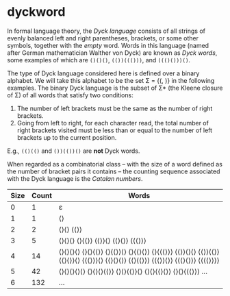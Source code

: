 # dyckword

In formal language theory, the *Dyck language* consists of all strings of evenly balanced left and right parentheses, brackets, or some other symbols, together with the *empty* word. Words in this language (named after German mathematician Walther von Dyck) are known as *Dyck words*, some examples of which are `()()()`, `(())((()))`, and `((()()))()`.

The type of Dyck language considered here is defined over a binary alphabet. We will take this alphabet to be the set Σ = {(, )} in the following examples. The binary Dyck language is the subset of Σ* (the Kleene closure of Σ) of all words that satisfy two conditions:

1. The number of left brackets must be the same as the number of right brackets.
2. Going from left to right, for each character read, the total number of right brackets visited must be less than or equal to the number of left brackets up to the current position.

E.g., `(()(()` and `())(())()` are **not** Dyck words.

When regarded as a combinatorial class &ndash; with the size of a word defined as the number of bracket pairs it contains &ndash; the counting sequence associated with the Dyck language is the *Catalan numbers*.

| Size | Count | Words                                                                                                                                                                                                                                                                                                                                                                                                                                                                                                                                                                                                                                                                                                                                                                                                                                                                                                                                         |
| ---  | ----- | --------------------------------------------------------------------------------------------------------------------------------------------------------------------------------------------------------------------------------------------------------------------------------------------------------------------------------------------------------------------------------------------------------------------------------------------------------------------------------------------------------------------------------------------------------------------------------------------------------------------------------------------------------------------------------------------------------------------------------------------------------------------------------------------------------------------------------------------------------------------------------------------------------------------------------------------- |
| 0    | 1     | &epsilon;                                                                                                                                                                                                                                                                                                                                                                                                                                                                                                                                                                                                                                                                                                                                                                                                                                                                                                                                     |
| 1    | 1     | &#10216;&#10217;                                                                                                                                                                                                                                                                                                                                                                                                                                                                                                                                                                                                                                                                                                                                                                                                                                                                                                                              |
| 2    | 2     | &#10216;&#10217;&#10216;&#10217; &#10216;&#10216;&#10217;&#10217;                                                                                                                                                                                                                                                                                                                                                                                                                                                                                                                                                                                                                                                                                                                                                                                                                                                                             |
| 3    | 5     | &#10216;&#10217;&#10216;&#10217;&#10216;&#10217; &#10216;&#10217;&#10216;&#10216;&#10217;&#10217; &#10216;&#10216;&#10217;&#10217;&#10216;&#10217; &#10216;&#10216;&#10217;&#10216;&#10217;&#10217; &#10216;&#10216;&#10216;&#10217;&#10217;&#10217;                                                                                                                                                                                                                                                                                                                                                                                                                                                                                                                                                                                                                                                                                          |
| 4    | 14    | &#10216;&#10217;&#10216;&#10217;&#10216;&#10217;&#10216;&#10217; &#10216;&#10217;&#10216;&#10217;&#10216;&#10216;&#10217;&#10217; &#10216;&#10217;&#10216;&#10216;&#10217;&#10217;&#10216;&#10217; &#10216;&#10217;&#10216;&#10216;&#10217;&#10216;&#10217;&#10217; &#10216;&#10217;&#10216;&#10216;&#10216;&#10217;&#10217;&#10217; &#10216;&#10216;&#10217;&#10217;&#10216;&#10217;&#10216;&#10217; &#10216;&#10216;&#10217;&#10217;&#10216;&#10216;&#10217;&#10217; &#10216;&#10216;&#10217;&#10216;&#10217;&#10217;&#10216;&#10217; &#10216;&#10216;&#10216;&#10217;&#10217;&#10217;&#10216;&#10217; &#10216;&#10216;&#10217;&#10216;&#10217;&#10216;&#10217;&#10217; &#10216;&#10216;&#10217;&#10216;&#10216;&#10217;&#10217;&#10217; &#10216;&#10216;&#10216;&#10217;&#10217;&#10216;&#10217;&#10217; &#10216;&#10216;&#10216;&#10217;&#10216;&#10217;&#10217;&#10217; &#10216;&#10216;&#10216;&#10216;&#10217;&#10217;&#10217;&#10217; |
| 5    | 42    | &#10216;&#10217;&#10216;&#10217;&#10216;&#10217;&#10216;&#10217;&#10216;&#10217; &#10216;&#10217;&#10216;&#10217;&#10216;&#10217;&#10216;&#10216;&#10217;&#10217; &#10216;&#10217;&#10216;&#10217;&#10216;&#10216;&#10217;&#10217;&#10216;&#10217; &#10216;&#10217;&#10216;&#10217;&#10216;&#10216;&#10217;&#10216;&#10217;&#10217; &#10216;&#10217;&#10216;&#10217;&#10216;&#10216;&#10216;&#10217;&#10217;&#10217; &hellip;                                                                                                                                                                                                                                                                                                                                                                                                                                                                                                                 |
| 6    | 132   | &hellip;                                                                                                                                                                                                                                                                                                                                                                                                                                                                                                                                                                                                                                                                                                                                                                                                                                                                                                                                      |

